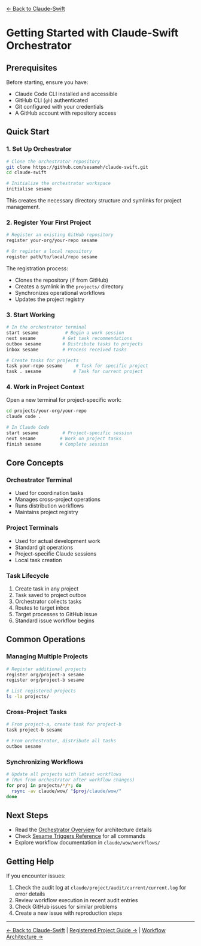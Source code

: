 [← Back to Claude-Swift](../../README.md)

# Getting Started with Claude-Swift Orchestrator

## Prerequisites

Before starting, ensure you have:
- Claude Code CLI installed and accessible
- GitHub CLI (`gh`) authenticated
- Git configured with your credentials
- A GitHub account with repository access

## Quick Start

### 1. Set Up Orchestrator

```bash
# Clone the orchestrator repository
git clone https://github.com/sesameh/claude-swift.git
cd claude-swift

# Initialize the orchestrator workspace
initialise sesame
```

This creates the necessary directory structure and symlinks for project management.

### 2. Register Your First Project

```bash
# Register an existing GitHub repository
register your-org/your-repo sesame

# Or register a local repository
register path/to/local/repo sesame
```

The registration process:
- Clones the repository (if from GitHub)
- Creates a symlink in the `projects/` directory
- Synchronizes operational workflows
- Updates the project registry

### 3. Start Working

```bash
# In the orchestrator terminal
start sesame          # Begin a work session
next sesame          # Get task recommendations
outbox sesame        # Distribute tasks to projects
inbox sesame         # Process received tasks

# Create tasks for projects
task your-repo sesame     # Task for specific project
task . sesame            # Task for current project
```

### 4. Work in Project Context

Open a new terminal for project-specific work:

```bash
cd projects/your-org/your-repo
claude code .

# In Claude Code
start sesame         # Project-specific session
next sesame         # Work on project tasks
finish sesame       # Complete session
```

## Core Concepts

### Orchestrator Terminal
- Used for coordination tasks
- Manages cross-project operations
- Runs distribution workflows
- Maintains project registry

### Project Terminals
- Used for actual development work
- Standard git operations
- Project-specific Claude sessions
- Local task creation

### Task Lifecycle
1. Create task in any project
2. Task saved to project outbox
3. Orchestrator collects tasks
4. Routes to target inbox
5. Target processes to GitHub issue
6. Standard issue workflow begins

## Common Operations

### Managing Multiple Projects
```bash
# Register additional projects
register org/project-a sesame
register org/project-b sesame

# List registered projects
ls -la projects/
```

### Cross-Project Tasks
```bash
# From project-a, create task for project-b
task project-b sesame

# From orchestrator, distribute all tasks
outbox sesame
```

### Synchronizing Workflows
```bash
# Update all projects with latest workflows
# (Run from orchestrator after workflow changes)
for proj in projects/*/*; do
  rsync -av claude/wow/ "$proj/claude/wow/"
done
```

## Next Steps

- Read the [Orchestrator Overview](../orchestrator/overview.md) for architecture details
- Check [Sesame Triggers Reference](../reference/sesame-triggers.md) for all commands
- Explore workflow documentation in `claude/wow/workflows/`

## Getting Help

If you encounter issues:
1. Check the audit log at `claude/project/audit/current/current.log` for error details
2. Review workflow execution in recent audit entries
3. Check GitHub issues for similar problems
4. Create a new issue with reproduction steps

---

[← Back to Claude-Swift](../../README.md) | [Registered Project Guide →](../registered-project-guide.md) | [Workflow Architecture →](../workflow-architecture.md)